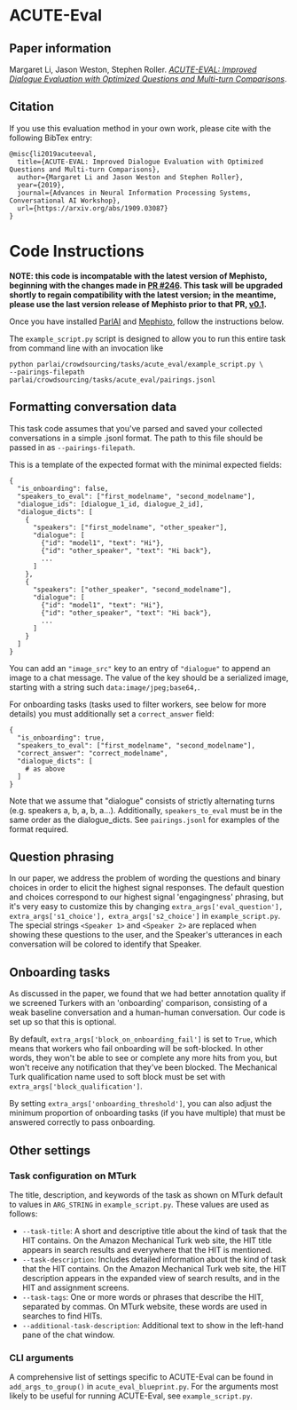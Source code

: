 # ACUTE-Eval

## Paper information

Margaret Li, Jason Weston, Stephen Roller.
_[ACUTE-EVAL: Improved Dialogue Evaluation with Optimized Questions and Multi-turn Comparisons](https://arxiv.org/abs/1909.03087)_.

## Citation

If you use this evaluation method in your own work, please cite with the
following BibTex entry:

    @misc{li2019acuteeval,
      title={ACUTE-EVAL: Improved Dialogue Evaluation with Optimized Questions and Multi-turn Comparisons},
      author={Margaret Li and Jason Weston and Stephen Roller},
      year={2019},
      journal={Advances in Neural Information Processing Systems, Conversational AI Workshop},
      url={https://arxiv.org/abs/1909.03087}
    }

# Code Instructions

**NOTE: this code is incompatable with the latest version of Mephisto, beginning with the changes made in [PR #246](https://github.com/facebookresearch/Mephisto/pull/246). This task will be upgraded shortly to regain compatibility with the latest version; in the meantime, please use the last version release of Mephisto prior to that PR, [v0.1](https://github.com/facebookresearch/Mephisto/releases/tag/v0.1).**

Once you have installed [ParlAI](https://github.com/facebookresearch/ParlAI/#installing-parlai) and [Mephisto](https://github.com/facebookresearch/mephisto/blob/master/docs/quickstart.md), follow the instructions below.

The `example_script.py` script is designed to allow you to run this entire task from command line with an invocation like

    python parlai/crowdsourcing/tasks/acute_eval/example_script.py \
    --pairings-filepath parlai/crowdsourcing/tasks/acute_eval/pairings.jsonl

## Formatting conversation data

This task code assumes that you've parsed and saved your collected conversations in a simple .jsonl format. The path to this file should be passed in as `--pairings-filepath`.

This is a template of the expected format with the minimal expected fields:

    {
      "is_onboarding": false,
      "speakers_to_eval": ["first_modelname", "second_modelname"],
      "dialogue_ids": [dialogue_1_id, dialogue_2_id],
      "dialogue_dicts": [
        {
          "speakers": ["first_modelname", "other_speaker"],
          "dialogue": [
            {"id": "model1", "text": "Hi"},
            {"id": "other_speaker", "text": "Hi back"},
            ...
          ]
        },
        {
          "speakers": ["other_speaker", "second_modelname"],
          "dialogue": [
            {"id": "model1", "text": "Hi"},
            {"id": "other_speaker", "text": "Hi back"},
            ...
          ]
        }
      ]
    }

You can add an `"image_src"` key to an entry of `"dialogue"` to append an image to a chat message. The value of the key should be a serialized image, starting with a string such `data:image/jpeg;base64,`.

For onboarding tasks (tasks used to filter workers, see below for more details) you must additionally set a `correct_answer` field:

    {
      "is_onboarding": true,
      "speakers_to_eval": ["first_modelname", "second_modelname"],
      "correct_answer": "correct_modelname",
      "dialogue_dicts": [
        # as above
      ]
    }

Note that we assume that "dialogue" consists of strictly alternating turns (e.g. speakers a, b, a, b, a...). Additionally, `speakers_to_eval` must be in the same order as the dialogue_dicts. See `pairings.jsonl` for examples of the format required.

## Question phrasing

In our paper, we address the problem of wording the questions and binary choices in order to elicit the highest signal responses. The default question and choices correspond to our highest signal 'engagingness' phrasing, but it's very easy to customize this by changing `extra_args['eval_question'], extra_args['s1_choice'], extra_args['s2_choice']` in `example_script.py`. The special strings `<Speaker 1>` and `<Speaker 2>` are replaced when showing these questions to the user, and the Speaker's utterances in each conversation will be colored to identify that Speaker.


## Onboarding tasks

As discussed in the paper, we found that we had better annotation quality if we screened Turkers with an 'onboarding' comparison, consisting of a weak baseline conversation and a human-human conversation. Our code is set up so that this is optional.

By default, `extra_args['block_on_onboarding_fail']` is set to `True`, which means that workers who fail onboarding will be soft-blocked. In other words, they won't be able to see or complete any more hits from you, but won't receive any notification that they've been blocked. The Mechanical Turk qualification name used to soft block must be set with `extra_args['block_qualification']`.

By setting `extra_args['onboarding_threshold']`, you can also adjust the minimum proportion of onboarding tasks (if you have multiple) that must be answered correctly to pass onboarding.


## Other settings

### Task configuration on MTurk

The title, description, and keywords of the task as shown on MTurk default to values in `ARG_STRING` in `example_script.py`. These values are used as follows:
- `--task-title`: A short and descriptive title about the kind of task that the HIT contains. On the Amazon Mechanical Turk web site, the HIT title appears in search results and everywhere that the HIT is mentioned.
- `--task-description`: Includes detailed information about the kind of task that the HIT contains. On the Amazon Mechanical Turk web site, the HIT description appears in the expanded view of search results, and in the HIT and assignment screens.
- `--task-tags`: One or more words or phrases that describe the HIT, separated by commas. On MTurk website, these words are used in searches to find HITs.
- `--additional-task-description`: Additional text to show in the left-hand pane of the chat window.


### CLI arguments

A comprehensive list of settings specific to ACUTE-Eval can be found in `add_args_to_group()` in `acute_eval_blueprint.py`. For the arguments most likely to be useful for running ACUTE-Eval, see `example_script.py`.
